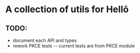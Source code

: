 # A collection of utils for Hellō 

## TODO:
- document each API and types
- rework PKCE tests -- current tests are from PKCE module 
